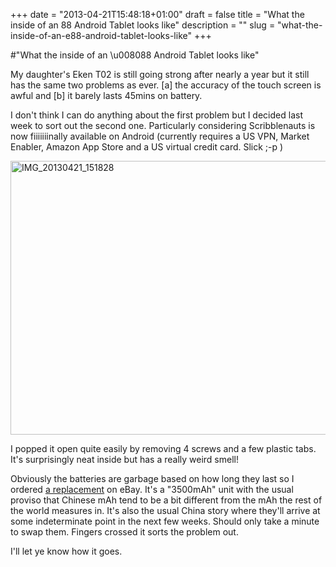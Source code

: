 +++
date = "2013-04-21T15:48:18+01:00"
draft = false
title = "What the inside of an 88 Android Tablet looks like"
description = ""
slug = "what-the-inside-of-an-e88-android-tablet-looks-like"
+++

#"What the inside of an \u008088 Android Tablet looks like"

My daughter's Eken T02 is still going strong after nearly a year but it still has the same two problems as ever. [a] the accuracy of the touch screen is awful and [b] it barely lasts 45mins on battery.

I don't think I can do anything about the first problem but I decided last week to sort out the second one. Particularly considering Scribblenauts is now fiiiiiiinally available on Android (currently requires a US VPN, Market Enabler, Amazon App Store and a US virtual credit card. Slick ;-p )

<a href="https://s3-eu-west-1.amazonaws.com/conoroneill.net/wp-content/uploads/2013/04/IMG_20130421_151828.jpg"><img class="aligncenter size-large wp-image-996" alt="IMG_20130421_151828" src="https://s3-eu-west-1.amazonaws.com/conoroneill.net/wp-content/uploads/2013/04/IMG_20130421_151828-1024x768.jpg" width="584" height="438" /></a>

I popped it open quite easily by removing 4 screws and a few plastic tabs. It's surprisingly neat inside but has a really weird smell!

Obviously the batteries are garbage based on how long they last so I ordered <a href="http://www.ebay.com/itm/3-7V-3500mAh-lithium-Battery-Rechargeable-Polymer-Li-Po-For-Tablet-PC-B-3768112-/321105035375?ssPageName=ADME:L:OC:IE:3160">a replacement</a> on eBay. It's a "3500mAh" unit with the usual proviso that Chinese mAh tend to be a bit different from the mAh the rest of the world measures in. It's also the usual China story where they'll arrive at some indeterminate point in the next few weeks. Should only take a minute to swap them. Fingers crossed it sorts the problem out.

I'll let ye know how it goes.

&nbsp;